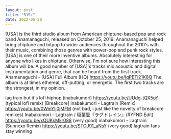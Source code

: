 ```yaml
---
layout: post
title: "519:"
date: 2022-05-20
---
```


[USA] is the third studio album from American chiptune-based pop and rock band Anamanaguchi, released on October 25, 2019. Anamanaguchi helped bring chiptune and bitpop to wider audiences throughout the 2010's with their music, combining those genres with power-pop and punk rock styles. [USA] is one of their more inventive albums. Absolutely interesting for anyone who likes in chiptune. Otherwise, I'm not sure how interesting this album will be. A good number of [USA]'s tracks mix acoustic and digital instrumentation and genre, that can be heard from the first track.
 Anamanaguchi - [USA] Full Album (HQ)
https://youtu.be/IqPETi21K8Q 
The album is at times ethereal, off-putting, or energetic. The first two tracks are the strongest, in my opinion.

 lag train but it's lofi hiphop (inabakumori)
https://youtu.be/UUdg-tQX5oY (typical lofi remix)
 [Breakcore] inabakumori - Lagtrain (Remix)
https://youtu.be/0WmYlj0jMFM (not bad, i just like the novelty of breakcore remixes)
 Inabakumori - Lagtrain / 稲葉曇『ラグトレイン』(RYFND Edit)
https://youtu.be/xQUKsMkr088 (very good)
 inabakumori - Lagtrain (Sunnexo Remix)
https://youtu.be/STOJ91_aNsY (very good) lagtrain fans stay winning

